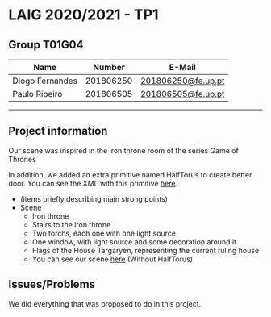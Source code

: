 # LAIG 2020/2021 - TP1

## Group T01G04
| Name             | Number    | E-Mail             |
| ---------------- | --------- | ------------------ |
| Diogo Fernandes  | 201806250 | 201806250@fe.up.pt |
| Paulo Ribeiro    | 201806505 | 201806505@fe.up.pt |


----
## Project information

Our scene was inspired in the iron throne room of the series Game of Thrones

In addition, we added an extra primitive named HalfTorus to create better door. You can see the XML with this primitive [here](scenes/full-scene.xml).

- (items briefly describing main strong points)
- Scene
  - Iron throne
  - Stairs to the iron throne
  - Two torchs, each one with one light source
  - One window, with light source and some decoration around it
  - Flags of the House Targaryen, representing the current ruling house
  - You can see our scene [here](scenes/LAIG_TP1_XML_T1_G04_v02.xml.xml) (Without HalfTorus)
  
## Issues/Problems

We did everything that was proposed to do in this project.



